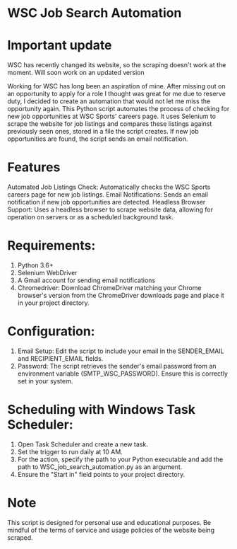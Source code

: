 # WSC Job Search Automation

# Important update
WSC has recently changed its website, so the scraping doesn't work at the moment. Will soon work on an updated version

Working for WSC has long been an aspiration of mine. After missing out on an opportunity to apply for a role I thought was great for me due to reserve duty, I decided to create an automation that would not let me miss the opportunity again.
This Python script automates the process of checking for new job opportunities at WSC Sports' careers page. It uses Selenium to scrape the website for job listings and compares these listings against previously seen ones, stored in a file the script creates. If new job opportunities are found, the script sends an email notification.

# Features
Automated Job Listings Check: Automatically checks the WSC Sports careers page for new job listings.
Email Notifications: Sends an email notification if new job opportunities are detected.
Headless Browser Support: Uses a headless browser to scrape website data, allowing for operation on servers or as a scheduled background task.

# Requirements:
1. Python 3.6+
2. Selenium WebDriver
3. A Gmail account for sending email notifications
4. Chromedriver: Download ChromeDriver matching your Chrome browser's version from the ChromeDriver downloads page and place it in your project directory.

# Configuration:
1. Email Setup: Edit the script to include your email in the SENDER_EMAIL and RECIPIENT_EMAIL fields.
2. Password: The script retrieves the sender's email password from an environment variable (SMTP_WSC_PASSWORD). Ensure this is correctly set in your system.

# Scheduling with Windows Task Scheduler:
1. Open Task Scheduler and create a new task.
2. Set the trigger to run daily at 10 AM.
3. For the action, specify the path to your Python executable and add the path to WSC_job_search_automation.py as an argument.
4. Ensure the "Start in" field points to your project directory.

   
# Note
This script is designed for personal use and educational purposes. Be mindful of the terms of service and usage policies of the website being scraped.
